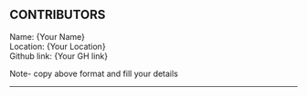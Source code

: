 <h2 align="left">CONTRIBUTORS</h2>

<p>Name: {Your Name}<br>
Location: {Your Location} <br>
Github link: {Your GH link} </p>

Note- copy above format and fill your details
_______________________________________________________________________________
